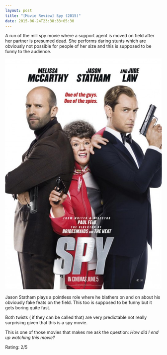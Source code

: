 ```yaml
---
layout: post
title: "[Movie Review] Spy (2015)"
date: 2015-06-24T23:38:33+05:30
---
```


A run of the mill spy movie where a support agent is moved on field after her partner is presumed dead.
She performs daring stunts which are obviously not possible for people of her size and this is supposed to be funny to the audience.

![Spy (2015);Spy (2015)](/img/movie-poster-spy-2015.jpg)

Jason Statham plays a pointless role where he blathers on and on about his obviously fake feats on the field.
This too is supposed to be funny but it gets boring quite fast.

Both twists ( if they can be called that) are very predictable not really surprising given that this is a spy movie.

This is one of those movies that makes me ask the question: *How did I end up watching this movie?*

Rating: 2/5
